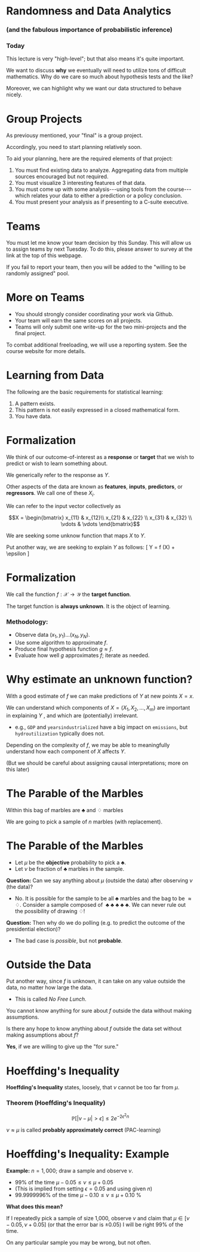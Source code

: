 <!-- slide -->

# Randomness and Data Analytics

### (and the fabulous importance of probabilistic inference)

<!-- slide -->

### Today

This lecture is very "high-level"; but that also means it's quite important.

We want to discuss **why** we eventually will need to utilize tons of difficult mathematics. Why do we care so much about hypothesis tests and the like?

Moreover, we can highlight why we want our data structured to behave nicely.

<!-- slide -->
# Group Projects

As previousy mentioned, your "final" is a group project.

Accordingly, you need to start planning relatively soon.

To aid your planning, here are the required elements of that project:

1. You must find existing data to analyze. Aggregating data from multiple sources encouraged but not required.
2. You must visualize 3 interesting features of that data.
3. You must come up with some analysis---using tools from the course---which relates your data to either a prediction or a policy conclusion.
4. You must present your analysis as if presenting to a C-suite executive.

<!-- slide -->
# Teams

You must let me know your team decision by this Sunday. This will allow us to assign teams by next Tuesday. To do this, please answer to survey at the link at the top of this webpage.

If you fail to report your team, then you will be added to the "willing to be randomly assigned" pool.


<!-- slide -->
# More on Teams

- You should strongly consider coordinating your work via Github.
- Your team will earn the same scores on all projects.
- Teams will only submit one write-up for the two mini-projects and the final project.

To combat additional freeloading, we will use a reporting system. See the course website for more details.

<!-- slide -->
# Learning from Data

The following are the basic requirements for statistical learning:

1. A pattern exists.
2. This pattern is not easily expressed in a closed mathematical form.
3. You have data.

<!-- slide -->
# Formalization

We think of our outcome-of-interest as a **response** or **target** that we wish to predict or wish to learn something about.

We generically refer to the response as $Y$.

Other aspects of the data are known as **features**, **inputs**, **predictors**, or **regressors**. We call one of these $X_i$.

We can refer to the input vector collectively as

$$X = \begin{bmatrix} x_{11} & x_{12}\\
x_{21} & x_{22} \\
x_{31} & x_{32} \\
\vdots & \vdots
\end{bmatrix}$$

We are seeking some unknow function that maps $X$ to $Y$.

Put another way, we are seeking to explain $Y$ as follows:
\[
Y = f (X) + \epsilon
\]

<!-- slide -->
# Formalization

We call the function $f : \mathcal{X} \to \mathcal{Y}$ the **target function**.

The target function is **always unknown**. It is the object of learning.

### Methodology:
- Observe data $(x_1, y_1) \dots (x_N, y_N)$.
- Use some algorithm to approximate $f$.
- Produce final hypothesis function $g \approx f$.
- Evaluate how well $g$ approximates $f$; iterate as needed.


<!-- slide -->
# Why estimate an unknown function?

With a good estimate of $f$ we can make predictions of $Y$ at new points $X = x$.

We can understand which components of $X = (X_1, X_2, \dots , X_m)$ are important in explaining $Y$ , and which are (potentially) irrelevant.

- e.g., `GDP` and `yearsindustrialized` have a big impact on `emissions`, but `hydroutilization` typically does not.

Depending on the complexity of $f$, we may be able to meaningfully understand how each component of $X$ affects $Y$.

(But we should be careful about assigning causal interpretations; more on this later)


<!-- slide -->

# The Parable of the Marbles

Within this bag of marbles are $\clubsuit$ and $\diamondsuit$ marbles

We are going to pick a sample of $n$ marbles (with replacement).

<!-- slide -->
# The Parable of the Marbles

- Let $\mu$ be the **objective** probability to pick a $\clubsuit$.
- Let $\nu$ be fraction of $\clubsuit$ marbles in the sample.

**Question:** Can we say anything about $\mu$ (outside the data) after observing $\nu$ (the data)?

- No. It is possible for the sample to be all $\clubsuit$ marbles and the bag to be $\approx \diamondsuit$. Consider a sample composed of  $~\clubsuit~\clubsuit~\clubsuit~\clubsuit~\clubsuit$. We can never rule out the possibility of drawing $\diamondsuit$!

**Question:** Then why do we do polling (e.g. to predict the outcome of the presidential election)?
- The bad case is *possible*, but not **probable**.

<!-- slide -->

# Outside the Data

Put another way, since $f$ is unknown, it can take on any value outside the data, no matter how large the data.

- This is called *No Free Lunch*.

You cannot know anything for sure about $f$ outside the data without making assumptions.

Is there any hope to know anything about $f$ outside the data set without making assumptions about $f$?

**Yes**, if we are willing to give up the "for sure."

<!-- slide -->

# Hoeffding's Inequality

**Hoeffding's Inequality** states, loosely, that $\nu$ cannot be too far from $\mu$.

### Theorem (Hoeffding's Inequality)
$$
\mathbb{P} \left [ | \nu - \mu |  > \epsilon \right ] \leq  2 e^{-2\epsilon^2 n}
$$

$\nu \approx \mu$ is called **probably approximately correct** (PAC-learning)

<!-- slide -->
# Hoeffding's Inequality: Example
**Example:** $n = 1, 000$; draw a sample and observe $\nu$.


- 99\% of the time $\mu - 0.05 \leq \nu \leq \mu + 0.05$
- (This is implied from setting $\epsilon = 0.05$ and using given $n$)
- 99.9999996\% of the time $\mu - 0.10 \leq \nu \leq \mu + 0.10$ %


**What does this mean?**

If I repeatedly pick a sample of size 1,000, observe $\nu$ and claim that
$\mu \in  [\nu - 0.05, \nu + 0.05]$ (or that the error bar is $\pm 0.05$) I will be right 99\% of the time.

On any particular sample you may be wrong, but not often.
